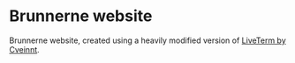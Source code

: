 # Brunnerne website

Brunnerne website, created using a heavily modified version of [LiveTerm by Cveinnt](https://github.com/Cveinnt/LiveTerm).
